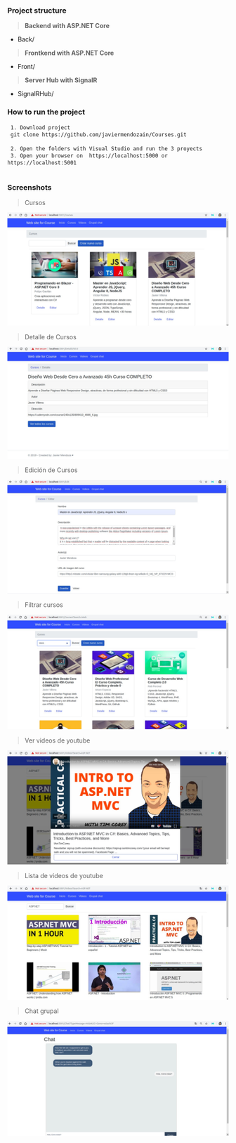 ###  Project structure
> **Backend with ASP.NET Core**

 -  Back/  

> **Frontkend with ASP.NET Core**

 -  Front/

> **Server Hub with SignalR**

 -  SignalRHub/


### How to run the project
```
 1. Download project
 git clone https://github.com/javiermendozain/Courses.git

 2. Open the folders with Visual Studio and run the 3 proyects
 3. Open your browser on  https://localhost:5000 or  https://localhost:5001
 
```


### Screenshots
>Cursos

![Cursos](https://github.com/javiermendozain/Courses/blob/master/screenshots/Cursos.jpeg)

>Detalle de Cursos

![DetalleCurso](https://github.com/javiermendozain/Courses/blob/master/screenshots/DetalleCurso.jpeg)

>Edición de Cursos

![editCurso](https://github.com/javiermendozain/Courses/blob/master/screenshots/editCurso.jpeg)

>Filtrar cursos

![FiltrarCurso](https://github.com/javiermendozain/Courses/blob/master/screenshots/FiltrarCurso.jpeg)

>Ver videos de youtube

![VerVideoYoutube](https://github.com/javiermendozain/Courses/blob/master/screenshots/VerVideoYoutube.jpeg)

>Lista de videos de youtube

![VideosYoutube](https://github.com/javiermendozain/Courses/blob/master/screenshots/VideosYoutube.jpeg)

>Chat grupal

![Chat](https://github.com/javiermendozain/Courses/blob/master/screenshots/Chat.jpeg)

